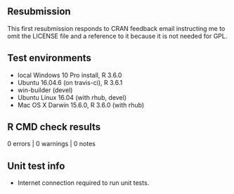 ## Resubmission

This first resubmission responds to CRAN feedback email instructing me to omit the LICENSE file and a reference to it because it is not needed for GPL.

## Test environments
* local Windows 10 Pro install, R 3.6.0
* Ubuntu 16.04.6 (on travis-ci), R 3.6.1
* win-builder (devel)
* Ubuntu Linux 16.04 (with rhub, devel)
* Mac OS X Darwin 15.6.0, R 3.6.0 (with rhub)

## R CMD check results

0 errors | 0 warnings | 0 notes

## Unit test info

* Internet connection required to run unit tests.

